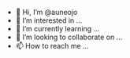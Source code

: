 - 👋 Hi, I’m @auneojo
- 👀 I’m interested in ...
- 🌱 I’m currently learning ...
- 💞️ I’m looking to collaborate on ...
- 📫 How to reach me ...

<!---
auneojo/auneojo is a ✨ special ✨ repository because its `README.md` (this file) appears on your GitHub profile.
You can click the Preview link to take a look at your changes.
--->
